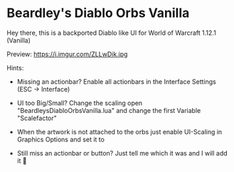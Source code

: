 # Beardley's Diablo Orbs Vanilla

Hey there,
this is a backported Diablo like UI for World of Warcraft 1.12.1 (Vanilla)

Preview: https://i.imgur.com/ZLLwDik.jpg

Hints:
 - Missing an actionbar? Enable all actionbars in the Interface Settings (ESC -> Interface)
 
 - UI too Big/Small? Change the scaling open "BeardleysDiabloOrbsVanilla.lua" and change the first Variable "Scalefactor"

 - When the artwork is not attached to the orbs just enable UI-Scaling in Graphics Options and set it to 
 
 - Still miss an actionbar or button?  Just tell me which it was and I will add it 🙂 
